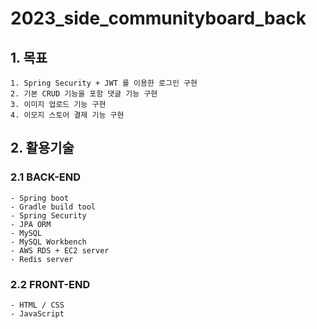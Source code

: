 # 2023_side_communityboard_back
## 1. 목표
```
1. Spring Security + JWT 를 이용한 로그인 구현
2. 기본 CRUD 기능을 포함 댓글 기능 구현
3. 이미지 업로드 기능 구현
4. 이모지 스토어 결제 기능 구현
```
## 2. 활용기술
### 2.1 BACK-END
  ```
  - Spring boot
  - Gradle build tool
  - Spring Security
  - JPA ORM
  - MySQL
  - MySQL Workbench
  - AWS RDS + EC2 server
  - Redis server
  ```
 ### 2.2 FRONT-END
  ```
  - HTML / CSS
  - JavaScript
  ```
